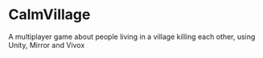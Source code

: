 # CalmVillage
A multiplayer game about people living in a village killing each other, using Unity, Mirror and Vivox
